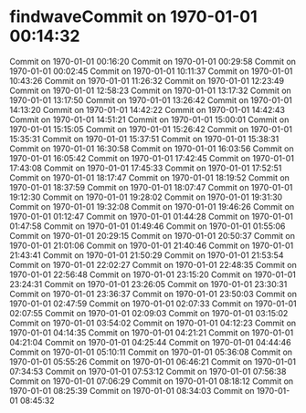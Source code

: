 # findwaveCommit on 1970-01-01 00:14:32
Commit on 1970-01-01 00:16:20
Commit on 1970-01-01 00:29:58
Commit on 1970-01-01 00:02:45
Commit on 1970-01-01 10:11:37
Commit on 1970-01-01 10:43:26
Commit on 1970-01-01 11:26:32
Commit on 1970-01-01 12:23:49
Commit on 1970-01-01 12:58:23
Commit on 1970-01-01 13:17:32
Commit on 1970-01-01 13:17:50
Commit on 1970-01-01 13:26:42
Commit on 1970-01-01 14:13:20
Commit on 1970-01-01 14:42:22
Commit on 1970-01-01 14:42:43
Commit on 1970-01-01 14:51:21
Commit on 1970-01-01 15:00:01
Commit on 1970-01-01 15:15:05
Commit on 1970-01-01 15:26:42
Commit on 1970-01-01 15:35:31
Commit on 1970-01-01 15:37:51
Commit on 1970-01-01 15:38:31
Commit on 1970-01-01 16:30:58
Commit on 1970-01-01 16:03:56
Commit on 1970-01-01 16:05:42
Commit on 1970-01-01 17:42:45
Commit on 1970-01-01 17:43:08
Commit on 1970-01-01 17:45:33
Commit on 1970-01-01 17:52:51
Commit on 1970-01-01 18:17:47
Commit on 1970-01-01 18:19:52
Commit on 1970-01-01 18:37:59
Commit on 1970-01-01 18:07:47
Commit on 1970-01-01 19:12:30
Commit on 1970-01-01 19:28:02
Commit on 1970-01-01 19:31:30
Commit on 1970-01-01 19:32:08
Commit on 1970-01-01 19:46:26
Commit on 1970-01-01 01:12:47
Commit on 1970-01-01 01:44:28
Commit on 1970-01-01 01:47:58
Commit on 1970-01-01 01:49:46
Commit on 1970-01-01 01:55:06
Commit on 1970-01-01 20:29:15
Commit on 1970-01-01 20:50:37
Commit on 1970-01-01 21:01:06
Commit on 1970-01-01 21:40:46
Commit on 1970-01-01 21:43:41
Commit on 1970-01-01 21:50:29
Commit on 1970-01-01 21:53:54
Commit on 1970-01-01 22:02:27
Commit on 1970-01-01 22:48:35
Commit on 1970-01-01 22:56:48
Commit on 1970-01-01 23:15:20
Commit on 1970-01-01 23:24:31
Commit on 1970-01-01 23:26:05
Commit on 1970-01-01 23:30:31
Commit on 1970-01-01 23:36:37
Commit on 1970-01-01 23:50:03
Commit on 1970-01-01 02:47:59
Commit on 1970-01-01 02:07:33
Commit on 1970-01-01 02:07:55
Commit on 1970-01-01 02:09:03
Commit on 1970-01-01 03:15:02
Commit on 1970-01-01 03:54:02
Commit on 1970-01-01 04:12:23
Commit on 1970-01-01 04:14:35
Commit on 1970-01-01 04:21:21
Commit on 1970-01-01 04:21:04
Commit on 1970-01-01 04:25:44
Commit on 1970-01-01 04:44:46
Commit on 1970-01-01 05:10:11
Commit on 1970-01-01 05:36:08
Commit on 1970-01-01 05:55:26
Commit on 1970-01-01 06:46:21
Commit on 1970-01-01 07:34:53
Commit on 1970-01-01 07:53:12
Commit on 1970-01-01 07:56:38
Commit on 1970-01-01 07:06:29
Commit on 1970-01-01 08:18:12
Commit on 1970-01-01 08:25:39
Commit on 1970-01-01 08:34:03
Commit on 1970-01-01 08:45:32
